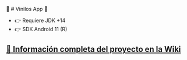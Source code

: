 :construction: # Vinilos App :construction:

- :point_right: Requiere JDK +14
- :point_right: SDK Android 11 (R)


## [:file_folder: Información completa del proyecto en la Wiki](https://github.com/CarlosAndresCastiblanco/MISW4203-IngenieriaDeSoftwareParaAplicacionesMoviles-202115-GrupoCMLC/wiki#readme-proyecto)
